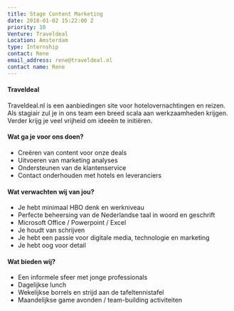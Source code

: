 ```yaml
---
title: Stage Content Marketing
date: 2018-01-02 15:22:00 Z
priority: 10
Venture: Traveldeal
Location: Amsterdam
type: Internship
contact: Rene
email_address: rene@traveldeal.nl
contact name: Rene
---
```


#### Traveldeal

Traveldeal.nl is een aanbiedingen site voor hotelovernachtingen en reizen. Als stagiair zul je in ons team een breed scala aan werkzaamheden krijgen. Verder krijg je veel vrijheid om ideeën te initiëren.

#### Wat ga je voor ons doen?
- Creëren van content voor onze deals
- Uitvoeren van marketing analyses
- Ondersteunen van de klantenservice
- Contact onderhouden met hotels en leveranciers

#### Wat verwachten wij van jou?
- Je hebt minimaal HBO denk en werkniveau
- Perfecte beheersing van de Nederlandse taal in woord en geschrift
- Microsoft Office / Powerpoint / Excel
- Je houdt van schrijven
- Je hebt een passie voor digitale media, technologie en marketing
- Je hebt oog voor detail 


#### Wat bieden wij?
- Een informele sfeer met jonge professionals
- Dagelijkse lunch 
- Wekelijkse borrels en strijd aan de tafeltennistafel
- Maandelijkse game avonden / team-building activiteiten